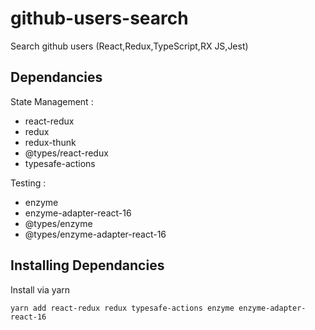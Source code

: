 # github-users-search
Search github users (React,Redux,TypeScript,RX JS,Jest)

## Dependancies
State Management :
- react-redux
- redux
- redux-thunk
- @types/react-redux
- typesafe-actions

Testing :
- enzyme 
- enzyme-adapter-react-16
- @types/enzyme
- @types/enzyme-adapter-react-16

## Installing Dependancies
Install via yarn

`yarn add react-redux redux typesafe-actions enzyme enzyme-adapter-react-16`